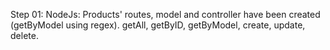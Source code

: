 Step 01:
        NodeJs: 
               Products' routes, model and controller have been created (getByModel using regex).
               getAll, getByID, getByModel, create, update, delete.





